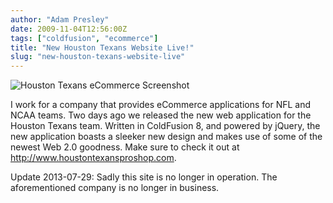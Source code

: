 ```yaml
---
author: "Adam Presley"
date: 2009-11-04T12:56:00Z
tags: ["coldfusion", "ecommerce"]
title: "New Houston Texans Website Live!"
slug: "new-houston-texans-website-live"
---
```


![Houston Texans eCommerce Screenshot](http://s3.amazonaws.com/www.adampresley.com/posts/houston-texans-site-screenshot.jpg)

I work for a company that provides eCommerce applications for NFL and
NCAA teams. Two days ago we released the new web application for the
Houston Texans team. Written in ColdFusion 8, and powered by jQuery, the
new application boasts a sleeker new design and makes use of some of the
newest Web 2.0 goodness. Make sure to check it out at
<http://www.houstontexansproshop.com>.

Update 2013-07-29: Sadly this site is no longer in operation. The aforementioned company is no longer in business.
